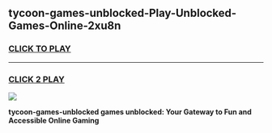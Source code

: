 
## tycoon-games-unblocked-Play-Unblocked-Games-Online-2xu8n
<h3>
<a href="https://premium76.site?title=tycoon-games-unblocked&ref=25A">CLICK TO PLAY</a></h3>
<hr>

<h3>
<a href="https://premium76.site?title=tycoon-games-unblocked&ref=25A">CLICK 2 PLAY</a>
  
</h3>

<a href="https://premium76.site?title=tycoon-games-unblocked&ref=25A"><img src="https://clearcache.store/games.png"></a>


**tycoon-games-unblocked games unblocked: Your Gateway to Fun and Accessible Online Gaming**
